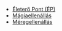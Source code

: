 - [Életerő Pont (ÉP)](018_01_ep.md)
- [Mágiaellenállás](018_02_magiaellenallas.md)
- [Méregellenállás](018_03_meregellenallas.md)
